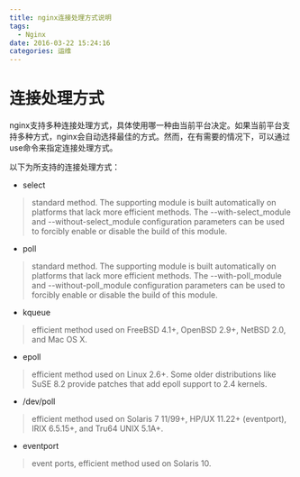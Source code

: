 ```yaml
---
title: nginx连接处理方式说明
tags:
  - Nginx
date: 2016-03-22 15:24:16
categories: 运维
---
```


# 连接处理方式

nginx支持多种连接处理方式，具体使用哪一种由当前平台决定。如果当前平台支持多种方式，nginx会自动选择最佳的方式。然而，在有需要的情况下，可以通过use命令来指定连接处理方式。

以下为所支持的连接处理方式：
- select
> standard method. The supporting module is built automatically on platforms that lack more efficient methods. The --with-select_module and --without-select_module configuration parameters can be used to forcibly enable or disable the build of this module.

- poll
> standard method. The supporting module is built automatically on platforms that lack more efficient methods. The --with-poll_module and --without-poll_module configuration parameters can be used to forcibly enable or disable the build of this module.

- kqueue
> efficient method used on FreeBSD 4.1+, OpenBSD 2.9+, NetBSD 2.0, and Mac OS X.

- epoll
> efficient method used on Linux 2.6+.
> Some older distributions like SuSE 8.2 provide patches that add epoll support to 2.4 kernels.

- /dev/poll
> efficient method used on Solaris 7 11/99+, HP/UX 11.22+ (eventport), IRIX 6.5.15+, and Tru64 UNIX 5.1A+.

- eventport
> event ports, efficient method used on Solaris 10.
